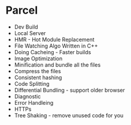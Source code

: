 # Parcel
- Dev Build
- Local Server
- HMR - Hot Module Replacement
- File Watching Algo Written in C++
- Doing Cacheing - Faster builds
- Image Optimization
- Minification and bundle all the files
- Compress the files
- Consistent hashing
- Code Splitting
- Differential Bundling - support older browser
- Diagnostic
- Error Handleing
- HTTPs
- Tree Shaking - remove unused code for you

